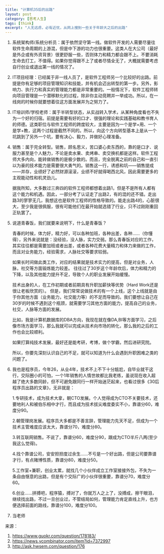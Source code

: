 ```yaml
---
title: "计算机35后的出路"
layout: post
category: [思考人生]
tags: [think]
excerpt: "人无远虑，必有近忧，从网上搜到一些关于年龄大之后的出路"
---
```


1. 系统架构师/系统分析员：属于依然坚守第一线。做软件开发的人需要尽量往软件生命周期的上游混，但是中下游的功力也很重要。这类人在大公司（最好是外企或有外资背景）很更舒服一些，否则体力和精力都会跟不上。不要消耗生命去打工，不值得。如果你觉得跟不上了或者尽情全无了，大概就需要考虑自行创业或退出第一线的情况了。

2. IT项目经理：已经属于非一线人员了，是软件工程师另一个比较好的出路。前提是你有足够的项目管理知识和技能，并有机会迈出转型的第一步。另外，影响力、执行力和真实的管理能力都是非常重要的。一般情况下，软件工程师转向项目管理是一个潜移默化的过程，除非你主动竞聘并一举成功。所以，在一线岗的时候你就要想着往这方面发展并为之努力了。

3. IT培训师/学校老师：属于半转型状态，从实战转入学术，从某种角度看也不失为一个好的归宿。前提是需要有好的口才、很强的理论和实践基础和教书育人的师德。这类职位与软件工程师的跨度较大，主要是因为一个是学+用、一个是学+教，这两个过程是截然不同的。所以，向这个方向转型基本上是从一个坑跳到了另外一个坑，要有决心、毅力，并做好心理准备。

4. 销售：属于完全转型。销售，顾名思义，苦口婆心卖东西的，靠的是口才、说服力甚至是个人魅力，不论是卖水果、卖烤串、卖交换机都是这样。软件工程师大多内向，能转做销售的是极少数的。而且，完全脱离之前的自己和一直引以为豪的技术能力是需要很大勇气的。销售这一行，诱惑和坑——销售提成——并存，业绩好了必然财源滚滚，业绩不好就得喝西北风，因此需要更多的主观能动性和机灵劲儿。

   据我所知，大多数过三奔四的软件工程师都想着出路1，但是不是所有人都有这个能力和机遇。因此，一部分考了认证走了出路2，有的混的还不错。走出路3的寥寥无几，我想这也是软件工程师的性格导致的。能走出路4的，心脏很大，至少我是很佩服，很有可能他们在最开始就选错了行业，只不过刚刚重回正轨罢了。

5. 说道青春饭，我们就要来说明下，什么是青春饭？

   青春的时候，体力好，精力好，可以各种加班，各种出差，各种……（你懂得），另外来说就是：没经验，没人脉，实力交弱。那么青春饭对应的工作，其实往往都是需要加班或者出差，或者各种花费大量精力和体力来做的工作，而且对业务能力，经验需求，人脉社交等要求较弱。

   如果长时间做此类工作，对应的结果就是技术实力的提高，但是对业务，人脉，社交等方面锻炼能力较差。
   往往过了30岁这个年龄坎后，体力和精力的下降，以及其他能力提升不足，导致个人的职业发展开始缓慢。

   技术出身的人，在工作初期或者前期具有升职加薪快等优势（Hard Work还是很让老板欣赏的）。
   但是，我们常常说做技术的有一个上线，这个上线就是由于你其他方面（业务能力，社交能力等）的不足而导致的。我们要想让自己在30岁的时候不遇到这个瓶颈，就需要学习其他方面的能力，提高自己的业务，社交，人脉等方面的发展。

   比如，我是计算机数据库的DBA方向，我现在就在像DA,BI等方面学习，之后像市场方面学习，那么我就可以完成从技术向市场的转化，那么我的之后的工作也会比较顺利。

   如果打算纯技术发展，最好还是能考研，考博，做个学霸，然后进研究院。

   所以，你要先深刻认识自己的不足，就可以知道为什么会遇到升职困难之类的问题了。

6. 我也是程序员，今年26，从业4年，技术不上不下十分尴尬，自毕业就干这行，交际圈小的可怕，一个1年销售的人情世故都比我老练，虽说现在收入超越了绝大多数同龄，但不可避免跟同行一样开始迷茫起来，也看过很多《30后程序员出路的文章》，无非就是：

   1.专研技术，成为技术大拿，朝CTO发展。个人觉得成为CTO不关要技术，还要地利人和被伯乐相中才行，而且成为技术拔尖难度委实不小，靠谱分60，难度分90。

   2.朝管理岗发展。程序员大多都是不善言辞，管理能力先天不足，但成为一个技术主管难度应该太大，靠谱分70，难度分80。

   3.转互联网销售。不说了，靠谱分60，难度分90，跟成为CTO半斤八两(至少我这么觉得)。

   4.找个靠谱公司，安安担担度过余生……不亏是一个好出路，但是公司要靠谱才行，有点赌博性质，靠谱分80，难度分50。

   5.工作室+兼职，创业太累，就找几个小伙伴成立工作室接接外包，不失为一条自由惬意的出路，但是有个交际广的小伙伴很重要，靠谱分70，难度分60。

   6.创业……拼搏吧，程序猿，搏对了，你就万人之上了，没搏成，擦干眼泪，继续找出路，不过一旦创业过，不管结局如何，管理能力肯定直线上升，也方便选择前面的路线，靠谱分100，难度分100。

7. 当老师





来源：

1. https://www.guokr.com/question/178183/
2. https://news.ycombinator.com/item?id=7372997
3. http://ask.hwsem.com/question/176